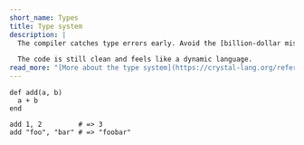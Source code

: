 ```yaml
---
short_name: Types
title: Type system
description: |
  The compiler catches type errors early. Avoid the [billion-dollar mistake](https://www.infoq.com/presentations/Null-References-The-Billion-Dollar-Mistake-Tony-Hoare).

  The code is still clean and feels like a dynamic language.
read_more: "[More about the type system](https://crystal-lang.org/reference/syntax_and_semantics/types_and_methods.html)"
---
```

```crystal
def add(a, b)
  a + b
end

add 1, 2         # => 3
add "foo", "bar" # => "foobar"
```
